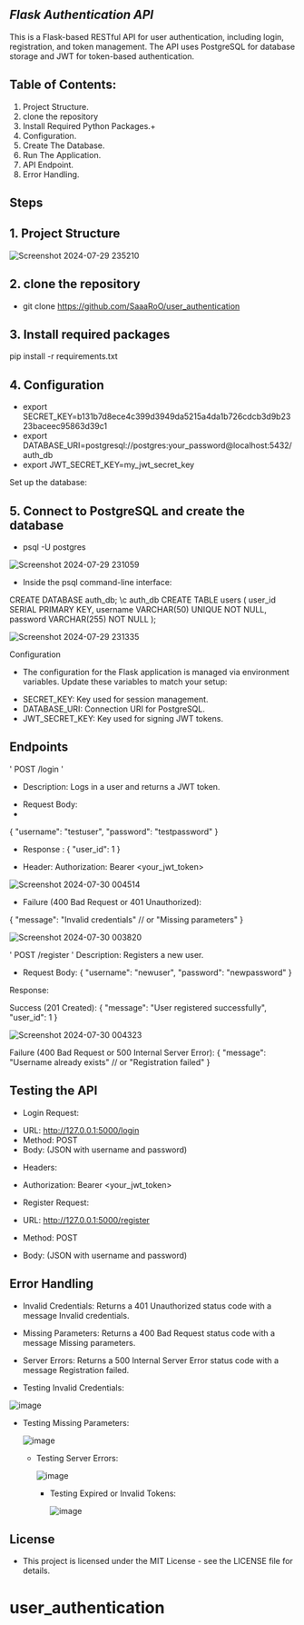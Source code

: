 ## *Flask Authentication API*

This is a Flask-based RESTful API for user authentication, including login, registration, and token management. The API uses PostgreSQL for database storage and JWT for token-based authentication.

## Table of Contents: 

1.	Project Structure.
2.	 clone the repository 
3.	Install Required Python Packages.+
4.	Configuration.
5.	Create The Database.
6.	Run The Application.
7.	API Endpoint.
8.	Error Handling.
   


## Steps

## 1. Project Structure
![Screenshot 2024-07-29 235210](https://github.com/user-attachments/assets/f7b8ff36-9d04-4059-ab2b-af76e1385086)


## 2. clone the repository 

- git clone https://github.com/SaaaRoO/user_authentication 


## 3. Install required packages
pip install -r requirements.txt
 
 ## 4. Configuration

 * export SECRET_KEY=b131b7d8ece4c399d3949da5215a4da1b726cdcb3d9b2323baceec95863d39c1
 * export DATABASE_URI=postgresql://postgres:your_password@localhost:5432/auth_db
 * export JWT_SECRET_KEY=my_jwt_secret_key

 Set up the database:

## 5. Connect to PostgreSQL and create the database

- psql -U postgres
  
![Screenshot 2024-07-29 231059](https://github.com/user-attachments/assets/1e44b188-3d97-4cca-8e16-5f7d31878045)


 - Inside the psql command-line interface:

   
 CREATE DATABASE auth_db;
\c auth_db
CREATE TABLE users (
    user_id SERIAL PRIMARY KEY,
    username VARCHAR(50) UNIQUE NOT NULL,
    password VARCHAR(255) NOT NULL
);


![Screenshot 2024-07-29 231335](https://github.com/user-attachments/assets/292ec6ae-6ace-4443-be65-f4a88ca48df6)


 Configuration
- The configuration for the Flask application is managed via environment variables. Update these variables to match your setup:

* SECRET_KEY: Key used for session management.
* DATABASE_URI: Connection URI for PostgreSQL.
* JWT_SECRET_KEY: Key used for signing JWT tokens.

## Endpoints

' POST /login '
- Description: Logs in a user and returns a JWT token.


* Request Body:
* 
{
  "username": "testuser",
  "password": "testpassword"
}

  
* Response :
{
  "user_id": 1
}
 
* Header:
Authorization: Bearer <your_jwt_token>

![Screenshot 2024-07-30 004514](https://github.com/user-attachments/assets/1b38d488-55ae-491c-9e4e-a136bf7ce3e9)


 
* Failure (400 Bad Request or 401 Unauthorized):

 {
  "message": "Invalid credentials"   // or "Missing parameters"
}

![Screenshot 2024-07-30 003820](https://github.com/user-attachments/assets/0232be2d-ce41-44c8-9df2-4513646b30d4)



' POST /register ' 
Description: Registers a new user.

* Request Body:
{
  "username": "newuser",
  "password": "newpassword"
}

Response:

Success (201 Created):
{
  "message": "User registered successfully",
  "user_id": 1
}

![Screenshot 2024-07-30 004323](https://github.com/user-attachments/assets/0fa0acb8-3aff-4d26-a44a-50aa8ec766e5)



Failure (400 Bad Request or 500 Internal Server Error):
{
  "message": "Username already exists"   // or "Registration failed"
}

## Testing the API
* Login Request:

- URL: http://127.0.0.1:5000/login
- Method: POST
- Body: (JSON with username and password)
* Headers:
- Authorization: Bearer <your_jwt_token>

- Register Request:

- URL: http://127.0.0.1:5000/register
- Method: POST
- Body: (JSON with username and password)



## Error Handling
* Invalid Credentials: Returns a 401 Unauthorized status code with a message Invalid credentials.
* Missing Parameters: Returns a 400 Bad Request status code with a message Missing parameters.
* Server Errors: Returns a 500 Internal Server Error status code with a message Registration failed.

* Testing Invalid Credentials:

![image](https://github.com/user-attachments/assets/2fc22d1d-b5cb-44a7-9468-ac2cde094263)

* Testing Missing Parameters:

  ![image](https://github.com/user-attachments/assets/58c21e9a-ff12-46ed-8f13-0852730374f5)

  * Testing Server Errors:
 
    ![image](https://github.com/user-attachments/assets/6a11cf64-f61c-4de5-80a5-593864d85974)

    * Testing Expired or Invalid Tokens:
   
      ![image](https://github.com/user-attachments/assets/8e52325a-e26d-4739-86a8-80a91b07282d)




## License
* This project is licensed under the MIT License - see the LICENSE file for details.





# user_authentication
